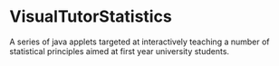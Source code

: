 # VisualTutorStatistics
A series of java applets targeted at interactively teaching a number of statistical principles aimed at first year university students.
